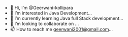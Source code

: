 - 👋 Hi, I’m @Geerwani-kollipara
- 👀 I’m interested in Java Development...
- 🌱 I’m currently learning Java full Stack development...
- 💞️ I’m looking to collaborate on ...
- 📫 How to reach me geerwani2001@gmail.com...

<!---
Geerwani-kollipara/Geerwani-kollipara is a ✨ special ✨ repository because its `README.md` (this file) appears on your GitHub profile.
You can click the Preview link to take a look at your changes.
--->
